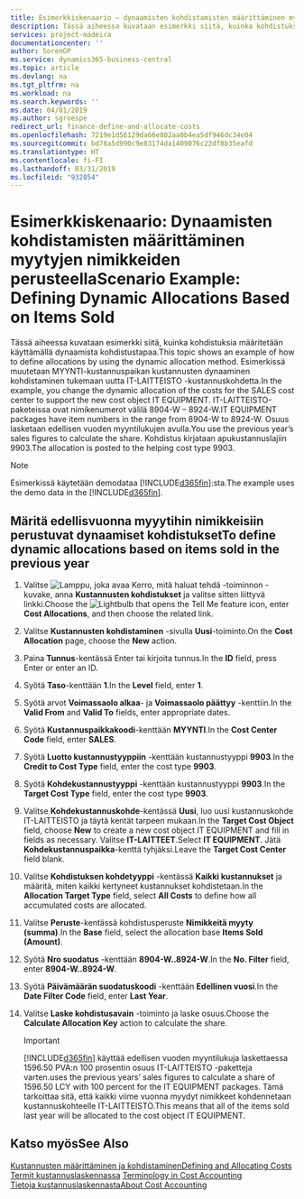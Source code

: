 ```yaml
---
title: Esimerkkiskenaario – dynaamisten kohdistamisten määrittäminen myytyjen nimikkeiden perusteella | Microsoft Docs
description: Tässä aiheessa kuvataan esimerkki siitä, kuinka kohdistuksia määritetään käyttämällä dynaamista kohdistustapaa.
services: project-madeira
documentationcenter: ''
author: SorenGP
ms.service: dynamics365-business-central
ms.topic: article
ms.devlang: na
ms.tgt_pltfrm: na
ms.workload: na
ms.search.keywords: ''
ms.date: 04/01/2019
ms.author: sgroespe
redirect_url: finance-define-and-allocate-costs
ms.openlocfilehash: 7219e1d56129da66e802aa0b4ea5df946dc34e04
ms.sourcegitcommit: bd78a5d990c9e83174da1409076c22df8b35eafd
ms.translationtype: HT
ms.contentlocale: fi-FI
ms.lasthandoff: 03/31/2019
ms.locfileid: "932854"
---
```

# <a name="scenario-example-defining-dynamic-allocations-based-on-items-sold"></a><span data-ttu-id="1dd29-103">Esimerkkiskenaario: Dynaamisten kohdistamisten määrittäminen myytyjen nimikkeiden perusteella</span><span class="sxs-lookup"><span data-stu-id="1dd29-103">Scenario Example: Defining Dynamic Allocations Based on Items Sold</span></span>
<span data-ttu-id="1dd29-104">Tässä aiheessa kuvataan esimerkki siitä, kuinka kohdistuksia määritetään käyttämällä dynaamista kohdistustapaa.</span><span class="sxs-lookup"><span data-stu-id="1dd29-104">This topic shows an example of how to define allocations by using the dynamic allocation method.</span></span> <span data-ttu-id="1dd29-105">Esimerkissä muutetaan MYYNTI-kustannuspaikan kustannusten dynaaminen kohdistaminen tukemaan uutta IT-LAITTEISTO -kustannuskohdetta.</span><span class="sxs-lookup"><span data-stu-id="1dd29-105">In the example, you change the dynamic allocation of the costs for the SALES cost center to support the new cost object IT EQUIPMENT.</span></span> <span data-ttu-id="1dd29-106">IT-LAITTEISTO-paketeissa ovat nimikenumerot välilä 8904-W – 8924-W.</span><span class="sxs-lookup"><span data-stu-id="1dd29-106">IT EQUIPMENT packages have item numbers in the range from 8904-W to 8924-W.</span></span> <span data-ttu-id="1dd29-107">Osuus lasketaan edellisen vuoden myyntilukujen avulla.</span><span class="sxs-lookup"><span data-stu-id="1dd29-107">You use the previous year’s sales figures to calculate the share.</span></span> <span data-ttu-id="1dd29-108">Kohdistus kirjataan apukustannuslajiin 9903.</span><span class="sxs-lookup"><span data-stu-id="1dd29-108">The allocation is posted to the helping cost type 9903.</span></span>  

> [!NOTE]  
>  <span data-ttu-id="1dd29-109">Esimerkissä käytetään demodataa [!INCLUDE[d365fin](includes/d365fin_md.md)]:sta.</span><span class="sxs-lookup"><span data-stu-id="1dd29-109">The example uses the demo data in the [!INCLUDE[d365fin](includes/d365fin_md.md)].</span></span>  

## <a name="to-define-dynamic-allocations-based-on-items-sold-in-the-previous-year"></a><span data-ttu-id="1dd29-110">Märitä edellisvuonna myyytihin nimikkeisiin perustuvat dynaamiset kohdistukset</span><span class="sxs-lookup"><span data-stu-id="1dd29-110">To define dynamic allocations based on items sold in the previous year</span></span>  

1.  <span data-ttu-id="1dd29-111">Valitse ![Lamppu, joka avaa Kerro, mitä haluat tehdä -toiminnon](media/ui-search/search_small.png "Kerro, mitä haluat tehdä") -kuvake, anna **Kustannusten kohdistukset** ja valitse sitten liittyvä linkki.</span><span class="sxs-lookup"><span data-stu-id="1dd29-111">Choose the ![Lightbulb that opens the Tell Me feature](media/ui-search/search_small.png "Tell me what you want to do") icon, enter **Cost Allocations**, and then choose the related link.</span></span>  
2.  <span data-ttu-id="1dd29-112">Valitse **Kustannusten kohdistaminen** -sivulla **Uusi**-toiminto.</span><span class="sxs-lookup"><span data-stu-id="1dd29-112">On the **Cost Allocation** page, choose the **New** action.</span></span>  
3.  <span data-ttu-id="1dd29-113">Paina **Tunnus**-kentässä Enter tai kirjoita tunnus.</span><span class="sxs-lookup"><span data-stu-id="1dd29-113">In the **ID** field, press Enter or enter an ID.</span></span>  
4.  <span data-ttu-id="1dd29-114">Syötä **Taso**-kenttään **1**.</span><span class="sxs-lookup"><span data-stu-id="1dd29-114">In the **Level** field, enter **1**.</span></span>  
5.  <span data-ttu-id="1dd29-115">Syötä arvot **Voimassaolo alkaa**- ja **Voimassaolo päättyy** -kenttiin.</span><span class="sxs-lookup"><span data-stu-id="1dd29-115">In the **Valid From** and **Valid To** fields, enter appropriate dates.</span></span>  
6.  <span data-ttu-id="1dd29-116">Syötä **Kustannuspaikkakoodi**-kenttään **MYYNTI**.</span><span class="sxs-lookup"><span data-stu-id="1dd29-116">In the **Cost Center Code** field, enter **SALES**.</span></span>  
7.  <span data-ttu-id="1dd29-117">Syötä **Luotto kustannustyyppiin** -kenttään kustannustyyppi **9903**.</span><span class="sxs-lookup"><span data-stu-id="1dd29-117">In the **Credit to Cost Type** field, enter the cost type **9903**.</span></span>  
8.  <span data-ttu-id="1dd29-118">Syötä **Kohdekustannustyyppi** -kenttään kustannustyyppi **9903**.</span><span class="sxs-lookup"><span data-stu-id="1dd29-118">In the **Target Cost Type** field, enter the cost type **9903**.</span></span>  
9. <span data-ttu-id="1dd29-119">Valitse **Kohdekustannuskohde**-kentässä **Uusi**, luo uusi kustannuskohde IT-LAITTEISTO ja täytä kentät tarpeen mukaan.</span><span class="sxs-lookup"><span data-stu-id="1dd29-119">In the **Target Cost Object** field, choose **New** to create a new cost object IT EQUIPMENT and fill in fields as necessary.</span></span> <span data-ttu-id="1dd29-120">Valitse **IT-LAITTEET**.</span><span class="sxs-lookup"><span data-stu-id="1dd29-120">Select **IT EQUIPMENT**.</span></span> <span data-ttu-id="1dd29-121">Jätä **Kohdekustannuspaikka**-kenttä tyhjäksi.</span><span class="sxs-lookup"><span data-stu-id="1dd29-121">Leave the **Target Cost Center** field blank.</span></span>  
10. <span data-ttu-id="1dd29-122">Valitse **Kohdistuksen kohdetyyppi** -kentässä **Kaikki kustannukset** ja määritä, miten kaikki kertyneet kustannukset kohdistetaan.</span><span class="sxs-lookup"><span data-stu-id="1dd29-122">In the **Allocation Target Type** field, select **All Costs** to define how all accumulated costs are allocated.</span></span>  
11. <span data-ttu-id="1dd29-123">Valitse **Peruste**-kentässä kohdistusperuste **Nimikkeitä myyty (summa)**.</span><span class="sxs-lookup"><span data-stu-id="1dd29-123">In the **Base** field, select the allocation base **Items Sold (Amount)**.</span></span>  
12. <span data-ttu-id="1dd29-124">Syötä **Nro suodatus** -kenttään **8904-W..8924-W**.</span><span class="sxs-lookup"><span data-stu-id="1dd29-124">In the **No. Filter** field, enter **8904-W..8924-W**.</span></span>  
13. <span data-ttu-id="1dd29-125">Syötä **Päivämäärän suodatuskoodi** -kenttään **Edellinen vuosi**.</span><span class="sxs-lookup"><span data-stu-id="1dd29-125">In the **Date Filter Code** field, enter **Last Year**.</span></span>  
14. <span data-ttu-id="1dd29-126">Valitse **Laske kohdistusavain** -toiminto ja laske osuus.</span><span class="sxs-lookup"><span data-stu-id="1dd29-126">Choose the **Calculate Allocation Key** action to calculate the share.</span></span>  

    > [!IMPORTANT]  
    >  [!INCLUDE[d365fin](includes/d365fin_md.md)] <span data-ttu-id="1dd29-127">käyttää edellisen vuoden myyntilukuja laskettaessa 1596.50 PVA:n 100 prosentin osuus IT-LAITTEISTO -paketteja varten.</span><span class="sxs-lookup"><span data-stu-id="1dd29-127">uses the previous years’ sales figures to calculate a share of 1596.50 LCY with 100 percent for the IT EQUIPMENT packages.</span></span> <span data-ttu-id="1dd29-128">Tämä tarkoittaa sitä, että kaikki viime vuonna myydyt nimikkeet kohdennetaan kustannuskohteelle IT-LAITTEISTO.</span><span class="sxs-lookup"><span data-stu-id="1dd29-128">This means that all of the items sold last year will be allocated to the cost object IT EQUIPMENT.</span></span>  

## <a name="see-also"></a><span data-ttu-id="1dd29-129">Katso myös</span><span class="sxs-lookup"><span data-stu-id="1dd29-129">See Also</span></span>  
[<span data-ttu-id="1dd29-130">Kustannusten määrittäminen ja kohdistaminen</span><span class="sxs-lookup"><span data-stu-id="1dd29-130">Defining and Allocating Costs</span></span>](finance-define-and-allocate-costs.md)  
<span data-ttu-id="1dd29-131">[Termit kustannuslaskennassa](finance-terminology-in-cost-accounting.md) </span><span class="sxs-lookup"><span data-stu-id="1dd29-131">[Terminology in Cost Accounting](finance-terminology-in-cost-accounting.md) </span></span>  
[<span data-ttu-id="1dd29-132">Tietoja kustannuslaskennasta</span><span class="sxs-lookup"><span data-stu-id="1dd29-132">About Cost Accounting</span></span>](finance-about-cost-accounting.md)
